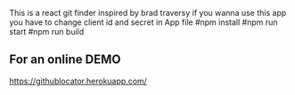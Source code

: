 This is a react git finder inspired by brad traversy 
if you wanna use this app you have to change client id and secret in App file
#npm install
#npm run start
#npm run build

## For an online DEMO
https://githublocator.herokuapp.com/